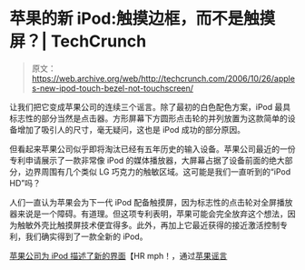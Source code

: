 # 苹果的新 iPod:触摸边框，而不是触摸屏？| TechCrunch

> 原文：<https://web.archive.org/web/http://techcrunch.com/2006/10/26/apples-new-ipod-touch-bezel-not-touchscreen/>

让我们把它变成苹果公司的连续三个谣言。除了最初的白色配色方案，iPod 最具标志性的部分当然是点击器。方形屏幕下方圆形点击轮的并列放置为这款简单的设备增加了吸引人的尺寸，毫无疑问，这也是 iPod 成功的部分原因。

但看起来苹果公司似乎即将淘汰已经有五年历史的输入设备。苹果公司最近的一份专利申请展示了一款非常像 iPod 的媒体播放器，大屏幕占据了设备前面的绝大部分，边界周围有几个类似 LG 巧克力的触敏区域。这可能是我们一直听到的“iPod HD”吗？

人们一直认为苹果会为下一代 iPod 配备触摸屏，因为标志性的点击轮对全屏播放器来说是一个障碍。有道理。但这项专利表明，苹果可能会完全放弃这个想法，因为触敏外壳比触摸屏技术便宜得多。此外，再加上它最近获得的接近激活控制专利，我们确实得到了一款全新的 iPod。

[苹果公司为 iPod 描述了新的界面](https://web.archive.org/web/20151006174006/http://hrmpf.com/wordpress/90/apple-describes-new-interface-for-ipod)【HR mph！，通过[苹果谣言](https://web.archive.org/web/20151006174006/http://www.macrumors.com/pages/2006/10/20061026073133.shtml)
